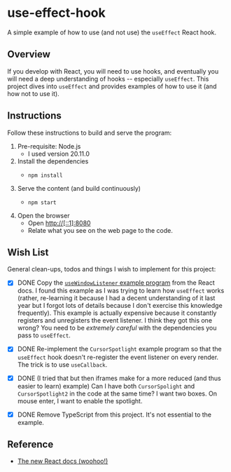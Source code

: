 # use-effect-hook

A simple example of how to use (and not use) the `useEffect` React hook.


## Overview

If you develop with React, you will need to use hooks, and eventually you will need a deep understanding of hooks --
especially `useEffect`. This project dives into `useEffect` and provides examples of how to use it (and how not to use
it).


## Instructions

Follow these instructions to build and serve the program:

1. Pre-requisite: Node.js
    * I used version 20.11.0
2. Install the dependencies
    * ```shell
      npm install
      ```
3. Serve the content (and build continuously)
    * ```shell
      npm start
      ```
4. Open the browser
    * Open <http://[::1]:8080>
    * Relate what you see on the web page to the code. 


## Wish List

General clean-ups, todos and things I wish to implement for this project:

* [x] DONE Copy the [`useWindowListener` example program](https://react.dev/reference/react/useEffect#examples-custom-hooks)
  from the React docs. I found this example as I was trying to learn how `useEffect` works (rather, re-learning it
  because I had a decent understanding of it last year but I forgot lots of details because I don't exercise this
  knowledge frequently). This example is actually expensive because it constantly registers and unregisters the event
  listener. I think they got this one wrong? You need to be *extremely careful* with the dependencies you pass to `useEffect`.
* [x] DONE Re-implement the `CursorSpotlight` example program so that the `useEffect` hook doesn't re-register
  the event listener on every render. The trick is to use `useCallback`.
* [x] DONE (I tried that but then iframes make for a more reduced (and thus easier to learn) example) Can I have both `CursorSpolight` and `CursorSpotlight2` in the code at the same time? I want two boxes. On mouse
  enter, I want to enable the spotlight.
* [x] DONE Remove TypeScript from this project. It's not essential to the example.


## Reference

* [The new React docs (woohoo!)](https://react.dev/)
